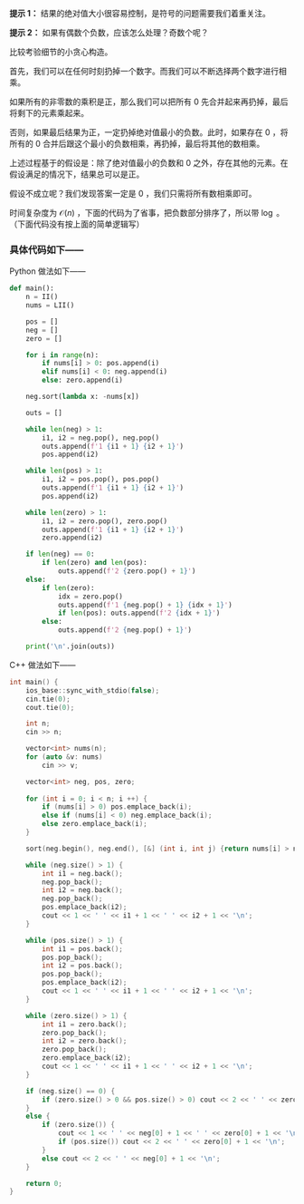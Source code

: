 **提示 1：** 结果的绝对值大小很容易控制，是符号的问题需要我们着重关注。

**提示 2：** 如果有偶数个负数，应该怎么处理？奇数个呢？

比较考验细节的小贪心构造。

首先，我们可以在任何时刻扔掉一个数字。而我们可以不断选择两个数字进行相乘。

如果所有的非零数的乘积是正，那么我们可以把所有 $0$ 先合并起来再扔掉，最后将剩下的元素乘起来。

否则，如果最后结果为正，一定扔掉绝对值最小的负数。此时，如果存在 $0$ ，将所有的 $0$ 合并后跟这个最小的负数相乘，再扔掉，最后将其他的数相乘。

上述过程基于的假设是：除了绝对值最小的负数和 $0$ 之外，存在其他的元素。在假设满足的情况下，结果总可以是正。

假设不成立呢？我们发现答案一定是 $0$ ，我们只需将所有数相乘即可。

时间复杂度为 $\mathcal{O}(n)$ ，下面的代码为了省事，把负数部分排序了，所以带 $\log$ 。（下面代码没有按上面的简单逻辑写）

### 具体代码如下——

Python 做法如下——

```Python []
def main():
    n = II()
    nums = LII()

    pos = []
    neg = []
    zero = []

    for i in range(n):
        if nums[i] > 0: pos.append(i)
        elif nums[i] < 0: neg.append(i)
        else: zero.append(i)

    neg.sort(lambda x: -nums[x])

    outs = []

    while len(neg) > 1:
        i1, i2 = neg.pop(), neg.pop()
        outs.append(f'1 {i1 + 1} {i2 + 1}')
        pos.append(i2)

    while len(pos) > 1:
        i1, i2 = pos.pop(), pos.pop()
        outs.append(f'1 {i1 + 1} {i2 + 1}')
        pos.append(i2)

    while len(zero) > 1:
        i1, i2 = zero.pop(), zero.pop()
        outs.append(f'1 {i1 + 1} {i2 + 1}')
        zero.append(i2)

    if len(neg) == 0:
        if len(zero) and len(pos):
            outs.append(f'2 {zero.pop() + 1}')
    else:
        if len(zero):
            idx = zero.pop()
            outs.append(f'1 {neg.pop() + 1} {idx + 1}')
            if len(pos): outs.append(f'2 {idx + 1}')
        else:
            outs.append(f'2 {neg.pop() + 1}')

    print('\n'.join(outs))
```

C++ 做法如下——

```cpp []
int main() {
    ios_base::sync_with_stdio(false);
    cin.tie(0);
    cout.tie(0);

    int n;
    cin >> n;

    vector<int> nums(n);
    for (auto &v: nums)
        cin >> v;

    vector<int> neg, pos, zero;
    
    for (int i = 0; i < n; i ++) {
        if (nums[i] > 0) pos.emplace_back(i);
        else if (nums[i] < 0) neg.emplace_back(i);
        else zero.emplace_back(i);
    }

    sort(neg.begin(), neg.end(), [&] (int i, int j) {return nums[i] > nums[j];});

    while (neg.size() > 1) {
        int i1 = neg.back();
        neg.pop_back();
        int i2 = neg.back();
        neg.pop_back();
        pos.emplace_back(i2);
        cout << 1 << ' ' << i1 + 1 << ' ' << i2 + 1 << '\n';
    }

    while (pos.size() > 1) {
        int i1 = pos.back();
        pos.pop_back();
        int i2 = pos.back();
        pos.pop_back();
        pos.emplace_back(i2);
        cout << 1 << ' ' << i1 + 1 << ' ' << i2 + 1 << '\n';
    }

    while (zero.size() > 1) {
        int i1 = zero.back();
        zero.pop_back();
        int i2 = zero.back();
        zero.pop_back();
        zero.emplace_back(i2);
        cout << 1 << ' ' << i1 + 1 << ' ' << i2 + 1 << '\n';
    }

    if (neg.size() == 0) {
        if (zero.size() > 0 && pos.size() > 0) cout << 2 << ' ' << zero[0] + 1 << '\n';
    }
    else {
        if (zero.size()) {
            cout << 1 << ' ' << neg[0] + 1 << ' ' << zero[0] + 1 << '\n';
            if (pos.size()) cout << 2 << ' ' << zero[0] + 1 << '\n';
        }
        else cout << 2 << ' ' << neg[0] + 1 << '\n';
    }

    return 0;
}
```
